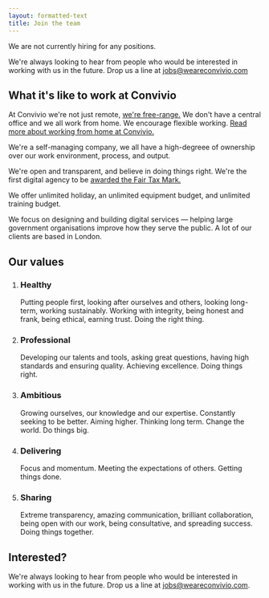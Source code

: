```yaml
---
layout: formatted-text
title: Join the team
---
```

<p class="intro-copy">We are not currently hiring for any positions.</p>

We're always looking to hear from people who would be interested in working with us in the future. Drop us a line at <a href="mailto:jobs@weareconvivio.com">jobs@weareconvivio.com</a>

## What it's like to work at Convivio

At Convivio we're not just remote, [we're free-range.](https://blog.weareconvivio.com/free-range-working-an-introduction-27eb178db97c) We don't have a central office and we all work from home. We encourage flexible working. [Read more about working from home at Convivio.](/jobs/working-from-home)

We're a self-managing company, we all have a high-degreee of ownership over our work environment, process, and output.

We're open and transparent, and believe in doing things right. We're the first digital agency to be [awarded the Fair Tax Mark.](https://blog.weareconvivio.com/convivio-becomes-first-digital-agency-to-be-awarded-the-fair-tax-mark-881021825741)

We offer unlimited holiday, an unlimited equipment budget, and unlimited training budget.

We focus on designing and building digital services — helping large government organisations improve how they serve the public. A lot of our clients are based in London.

## Our values

<ol class="big-numbers-list">
  <li><h3 class="big-numbers-list__title">Healthy</h3> Putting people first, looking after ourselves and others, looking long-term, working sustainably. Working with integrity, being honest and frank, being ethical, earning trust. Doing the right thing.</li>
  <li><h3 class="big-numbers-list__title">Professional</h3> Developing our talents and tools, asking great questions, having high standards and ensuring quality. Achieving excellence. Doing things right.</li>
  <li><h3 class="big-numbers-list__title">Ambitious</h3> Growing ourselves, our knowledge and our expertise. Constantly seeking to be better. Aiming higher. Thinking long term. Change the world. Do things big.</li>
  <li><h3 class="big-numbers-list__title">Delivering</h3> Focus and momentum. Meeting the expectations of others. Getting things done.</li>
  <li><h3 class="big-numbers-list__title">Sharing</h3> Extreme transparency, amazing communication, brilliant collaboration, being open with our work, being consultative, and spreading success. Doing things together.</li>
</ol>

## Interested?

We're always looking to hear from people who would be interested in working with us in the future. Drop us a line at <a href="mailto:jobs@weareconvivio.com">jobs@weareconvivio.com</a>.
